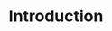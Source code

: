 ---
title: Introduction
show_read_time: false
show_toc: false
canonical_url: 'https://docs.projectcalico.org/v3.9/introduction/index'
custom_css: css/intro.css
---